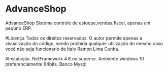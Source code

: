 # AdvanceShop
AdvanceShop
Sistema controle de estoque,vendas,fiscal, apenas um pequno ERP.

#Licença
Todos os direitos reservados. O autor permite apenas a visualização do código, sendo proibida qualquer utilização do mesmo caso você não seja funcionario de Italo Ramon Lima Cunha.

#Instalação
.NetFramework 4.6 ou superior.
Ambiente windows 10 preferenciamente 64bits.
Banco Mysql
